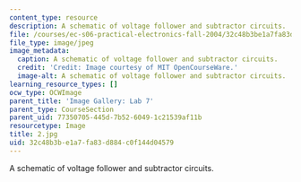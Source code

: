 ```yaml
---
content_type: resource
description: A schematic of voltage follower and subtractor circuits.
file: /courses/ec-s06-practical-electronics-fall-2004/32c48b3be1a7fa83d884c0f144d04579_2.jpg
file_type: image/jpeg
image_metadata:
  caption: A schematic of voltage follower and subtractor circuits.
  credit: 'Credit: Image courtesy of MIT OpenCourseWare.'
  image-alt: A schematic of voltage follower and subtractor circuits.
learning_resource_types: []
ocw_type: OCWImage
parent_title: 'Image Gallery: Lab 7'
parent_type: CourseSection
parent_uid: 77350705-445d-7b52-6049-1c21539af11b
resourcetype: Image
title: 2.jpg
uid: 32c48b3b-e1a7-fa83-d884-c0f144d04579
---
```

A schematic of voltage follower and subtractor circuits.

